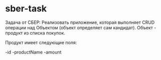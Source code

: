 # sber-task
Задача от СБЕР: Реализовать приложение, которая выполняет CRUD операции над Объектом (объект определяет сам кандидат).
Объект - продукт из списка покупок.

Продукт имеет следующие поля:

-id
-productName
-amount
